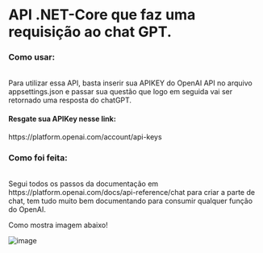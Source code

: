 
# API .NET-Core que faz uma requisição ao chat GPT.
<h3>Como usar:</h3>
<br>
Para utilizar essa API, basta inserir sua APIKEY do OpenAI API no arquivo appsettings.json e passar sua questão que logo em seguida vai ser retornado uma resposta do chatGPT.
<h4>Resgate sua APIKey nesse link:</h4>https://platform.openai.com/account/api-keys
<h3>Como foi feita:</h3>
<br>
Segui todos os passos da documentação em https://platform.openai.com/docs/api-reference/chat para criar a parte de chat, tem tudo muito bem documentando para consumir qualquer função do OpenAI. 

Como mostra imagem abaixo!

![image](https://user-images.githubusercontent.com/44777996/224375043-ad094ded-684b-41b5-86b2-4414972a314e.png)


